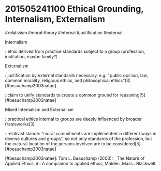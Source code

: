 # 201505241100 Ethical Grounding, Internalism, Externalism
#relativism #moral-theory #internal #justification #external

Internalism

: ethic derived from practice standards subject to a group (profession, institution, maybe family?)

Externalism

: justification by external standards necessary, e.g. "public opinion, law, common morality, religious ethics, and philosophical ethics"[3][#beauchamp2003natae]

: claim to unify standards to create a common ground for reasoning[5][#beauchamp2003natae]

Mixed Internalism and Externalism

: practical ethics internal to groups are deeply influenced by broader frameworks[3]

: relativist stance: "moral commitments are implemented in different ways in diverse cultures and groups", so not only standards of the profession, but the cultural location of the persons involved are to be considered[5][#beauchamp2003natae]

[#beauchamp2003natae]: Tom L. Beauchamp (2003):  _The Nature of Applied Ethics, in: A companion to applied ethics, Malden, Mass.: Blackwell.
